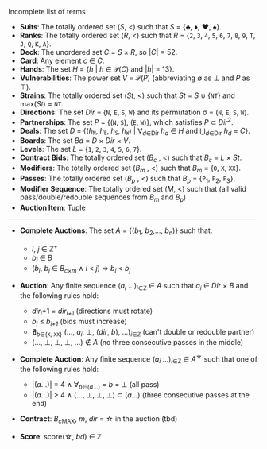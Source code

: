 Incomplete list of terms

- **Suits**: The totally ordered set (_S_, &lt;) such that _S_ = {&clubs;, &diams;, &hearts;, &spades;}.
- **Ranks**: The totally ordered set (_R_, &lt;) such that _R_ = {`2`, `3`, `4`, `5`, `6`, `7`, `8`, `9`, `T`, `J`, `Q`, `K`, `A`}.
- **Deck**: The unordered set _C_ = _S_ &times; _R_, so |_C_| = 52.
- **Card**: Any element _c_ &in; _C_.
- **Hands**: The set _H_ = {_h_ | _h_ &in; &Pscr;(_C_) and |_h_| = 13}.
- **Vulnerabilities**: The power set _V_ = &Pscr;(_P_) (abbreviating &empty; as &bottom; and _P_ as &top;).
- **Strains**: The totally ordered set (_St_, &lt;) such that _St_ = _S_ &cup; {`NT`} and max(_St_) = `NT`.
- **Directions**: The set _Dir_ = {`N`, `E`, `S`, `W`} and its permutation &sigma; = (`N`, `E`, `S`, `W`).
- **Partnerships**: The set _P_ = {(`N`, `S`), (`E`, `W`)}, which satisfies _P_ &sub; _Dir_<sup>2</sup>.
- **Deals**: The set _D_ = {(_h_<sub>`N`</sub>, _h_<sub>`E`</sub>, _h_<sub>`S`</sub>, _h_<sub>`W`</sub>) | &forall;<sub>_d_&in;Dir</sub> _h_<sub>_d_</sub> &in; _H_ and &bigcup;<sub>_d_&in;Dir</sub> _h_<sub>_d_</sub> = _C_}.
- **Boards**: The set _Bd_ = _D_ &times; _Dir_ &times; _V_.
- **Levels**: The set _L_ = {`1`, `2`, `3`, `4`, `5`, `6`, `7`}.
- **Contract Bids**: The totally ordered set (_B_<sub>_c_</sub> , &lt;) such that _B_<sub>_c_</sub> = _L_ &times; _St_.
- **Modifiers**: The totally ordered set (_B_<sub>_m_</sub> , &lt;) such that _B_<sub>_m_</sub> = {`O`, `X`, `XX`}.
- **Passes**: The totally ordered set (_B_<sub>_p_</sub> , &lt;) such that _B_<sub>_p_</sub> = {`P`<sub>1</sub>, `P`<sub>2</sub>, `P`<sub>3</sub>}.
- **Modifier Sequence**: The totally ordered set (_M_, &lt;) such that (all valid pass/double/redouble sequences from _B_<sub>_m_</sub> and _B_<sub>_p_</sub>)
- **Auction Item**: Tuple 
---
- **Complete Auctions**: The set _A_ = {(_b_<sub>1</sub>, _b_<sub>2</sub>,..., _b_<sub>n</sub>)} such that:
    - _i_, _j_ &in; &Zopf;<sup>+</sup>
    - _b_<sub>_i_</sub> &in; _B_
    - (_b_<sub>_i_</sub>, _b_<sub>_j_</sub> &in; _B_<sub>_c_&times;_m_</sub> &and; _i_ &lt; _j_) ⇒ _b_<sub>_i_</sub> &lt; _b_<sub>_j_</sub>

- **Auction**: Any finite sequence (_a_<sub>_i_</sub> ...)<sub>_i_&in;&Zopf;</sub> &in; _A_ such that _a_<sub>_i_</sub> &in; _Dir_ &times; _B_ and the following rules hold:
    - _dir_<sub>_i_</sub>+1 = _dir_<sub>_i+1_</sub> (directions must rotate)
    - _b_<sub>_i_</sub> &le; _b_<sub>_i+1_</sub> (bids must increase)
    - &nexist;<sub>_b_&in;{`X`, `XX`}</sub> (..., _a_<sub>_i_</sub>, &bottom;, (_dir_, _b_), ...)<sub>_i_&in;&Zopf;</sub> (can't double or redouble partner)
    - (..., &bottom;, &bottom;, &bottom;, ...) &notin; _A_ (no three consecutive passes in the middle)
- **Complete Auction**: Any finite sequence (_a_<sub>_i_</sub> ...)<sub>_i_&in;&Zopf;</sub> &in; _A_<sup>&star;</sup> such that one of the following rules hold:
    - |(_a_...)| = 4 &and; &forall;<sub>_b_&in;(_a_...)</sub> = _b_ = &bottom; (all pass)
    - |(_a_...)| > 4 &and; (..., &bottom;, &bottom;, &bottom;) &sub; (_a_...) (three consecutive passes at the end)
- **Contract**: _B_<sub>_c_</sub><sub>MAX</sub>, _m_, _dir_ = &star; in the auction (tbd)
- **Score**: score(&star;, _bd_) &in; &Zopf;